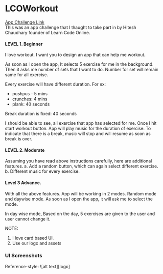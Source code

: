 # LCOWorkout
[App Challenge Link](https://www.youtube.com/watch?v=VFrKjhcTAzE&t=587s)
<br/>
This was an app challenge that I thaught to take part in by Hitesh Chaudhary founder of Learn Code Online.
<br/>

<h4>LEVEL 1. Beginner</h4>

I love workout. I want you to design an app that can help me workout.

As soon as I open the app, It selects 5 exercise for me in the background. Then it asks me number of sets that I want to do. Number for set will remain same for all exercise.

Every exercise will have different duration.
For ex: 
<ul>
<li>pushpus - 5 mins</li>
<li>crunches: 4 mins</li>
<li>plank: 40 seconds</li>
</ul>


Break duration is fixed: 40 seconds

I should be able to see, all exercise that app has selected for me. Once I hit start workout button. App will play music for the duration of exercise. To indicate that there is a break, music will stop and will resume as soon as break is over.



<h4>LEVEL 2. Moderate</h4> 
Assuming you have read above instructions carefully, here are additional features.
a. Add a random button, which can again select different exercise.
b. Different music for every exercise.

<h4>Level 3 Advance.</h4>
With all the above features. App will be working in 2 modes. Random mode and daywise mode. As soon as I open the app, it will ask me to select the mode.

In day wise mode, Based on the day, 5 exercises are given to the user and user cannot change it.

NOTE:
1. I love card based UI.
2. Use our logo and assets

<h3>UI Screenshots</h3>
Reference-style: 
![alt text][logo]

[logo]: https://github.com/Rajnish23/LCOWorkout/blob/master/images/lco_workout_screen1.jpg "Screenshot 1"

